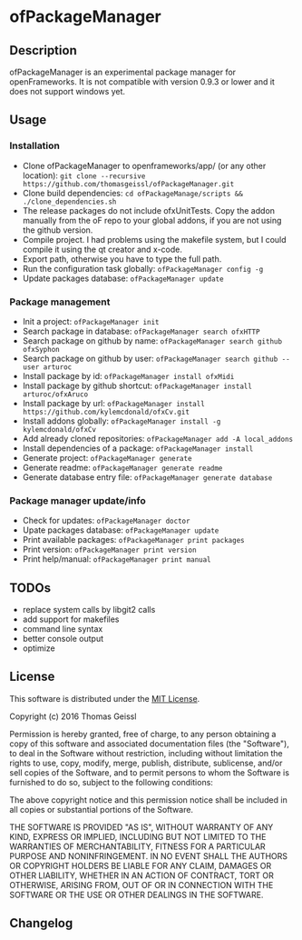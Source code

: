 # ofPackageManager

## Description
ofPackageManager is an experimental package manager for openFrameworks. It is not compatible with version 0.9.3 or lower and it does not support windows yet.

## Usage
### Installation
* Clone ofPackageManager to openframeworks/app/ (or any other location): ``` git clone --recursive https://github.com/thomasgeissl/ofPackageManager.git ```
* Clone build dependencies: ``` cd ofPackageManage/scripts && ./clone_dependencies.sh ```
* The release packages do not include ofxUnitTests. Copy the addon manually from the oF repo to your global addons, if you are not using the github version.
* Compile project. I had problems using the makefile system, but I could compile it using the qt creator and x-code.
* Export path, otherwise you have to type the full path.
* Run the configuration task globally: ``` ofPackageManager config -g ```
* Update packages database: ``` ofPackageManager update ```

### Package management
* Init a project: ``` ofPackageManager init ```
* Search package in database: ``` ofPackageManager search ofxHTTP ```
* Search package on github by name: ``` ofPackageManager search github ofxSyphon ```
* Search package on github by user: ``` ofPackageManager search github --user arturoc ```
* Install package by id: ``` ofPackageManager install ofxMidi ```
* Install package by github shortcut: ``` ofPackageManager install arturoc/ofxAruco ```
* Install package by url: ``` ofPackageManager install https://github.com/kylemcdonald/ofxCv.git ```
* Install addons globally: ``` ofPackageManager install -g kylemcdonald/ofxCv ```
* Add already cloned repositories: ``` ofPackageManager add -A local_addons ```
* Install dependencies of a package: ``` ofPackageManager install ```
* Generate project: ``` ofPackageManager generate ```
* Generate readme: ``` ofPackageManager generate readme ```
* Generate database entry file: ``` ofPackageManager generate database ```

### Package manager update/info
* Check for updates: ``` ofPackageManager doctor ```
* Upate packages database: ``` ofPackageManager update ```
* Print available packages: ``` ofPackageManager print packages ```
* Print version: ``` ofPackageManager print version ```
* Print help/manual: ``` ofPackageManager print manual ```

## TODOs
* replace system calls by libgit2 calls
* add support for makefiles
* command line syntax
* better console output
* optimize

## License
This software is distributed under the [MIT License](https://en.wikipedia.org/wiki/MIT_License).

Copyright (c) 2016 Thomas Geissl

Permission is hereby granted, free of charge, to any person obtaining a copy of this software and associated documentation files (the "Software"), to deal in the Software without restriction, including without limitation the rights to use, copy, modify, merge, publish, distribute, sublicense, and/or sell copies of the Software, and to permit persons to whom the Software is furnished to do so, subject to the following conditions:

The above copyright notice and this permission notice shall be included in all copies or substantial portions of the Software.

THE SOFTWARE IS PROVIDED "AS IS", WITHOUT WARRANTY OF ANY KIND, EXPRESS OR IMPLIED, INCLUDING BUT NOT LIMITED TO THE WARRANTIES OF MERCHANTABILITY, FITNESS FOR A PARTICULAR PURPOSE AND NONINFRINGEMENT. IN NO EVENT SHALL THE AUTHORS OR COPYRIGHT HOLDERS BE LIABLE FOR ANY CLAIM, DAMAGES OR OTHER LIABILITY, WHETHER IN AN ACTION OF CONTRACT, TORT OR OTHERWISE, ARISING FROM, OUT OF OR IN CONNECTION WITH THE SOFTWARE OR THE USE OR OTHER DEALINGS IN THE SOFTWARE.

## Changelog
